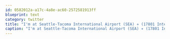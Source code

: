 ```yaml
---
id: 0582012a-a17c-4a8e-ac60-2572581913ff
blueprint: text
category: twitter
title: "I'm at Seattle-Tacoma International Airport (SEA) ✈ (17801 International Blvd, at S 188th St, Seattle) w/ 34 others http://4sq.com/ghrebO"
caption: "I'm at Seattle-Tacoma International Airport (SEA) ✈ (17801 International Blvd, at S 188th St, Seattle) w/ 34 others http://4sq.com/ghrebO"
---
```

